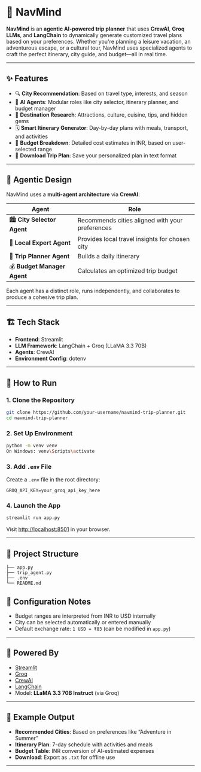
# 🧠 NavMind

**NavMind** is an **agentic AI-powered trip planner** that uses **CrewAI**, **Groq LLMs**, and **LangChain** to dynamically generate customized travel plans based on your preferences. Whether you're planning a leisure vacation, an adventurous escape, or a cultural tour, NavMind uses specialized agents to craft the perfect itinerary, city guide, and budget—all in real time.

---

## ✨ Features

- 🔍 **City Recommendation**: Based on travel type, interests, and season
- 🧠 **AI Agents**: Modular roles like city selector, itinerary planner, and budget manager
- 🌆 **Destination Research**: Attractions, culture, cuisine, tips, and hidden gems
- 🗓️ **Smart Itinerary Generator**: Day-by-day plans with meals, transport, and activities
- 💸 **Budget Breakdown**: Detailed cost estimates in INR, based on user-selected range
- 📄 **Download Trip Plan**: Save your personalized plan in text format

---

## 🧠 Agentic Design

NavMind uses a **multi-agent architecture** via **CrewAI**:

| Agent | Role |
|-------|------|
| 🏙 **City Selector Agent** | Recommends cities aligned with your preferences |
| 🧭 **Local Expert Agent** | Provides local travel insights for chosen city |
| 🧳 **Trip Planner Agent** | Builds a daily itinerary |
| 💰 **Budget Manager Agent** | Calculates an optimized trip budget |

Each agent has a distinct role, runs independently, and collaborates to produce a cohesive trip plan.

---

## 🏗️ Tech Stack

- **Frontend**: Streamlit
- **LLM Framework**: LangChain + Groq (LLaMA 3.3 70B)
- **Agents**: CrewAI
- **Environment Config**: dotenv

---

## 🚀 How to Run

### 1. Clone the Repository

```bash
git clone https://github.com/your-username/navmind-trip-planner.git
cd navmind-trip-planner
```

### 2. Set Up Environment

```bash
python -m venv venv
On Windows: venv\Scripts\activate

```

### 3. Add `.env` File

Create a `.env` file in the root directory:

```
GROQ_API_KEY=your_groq_api_key_here
```

### 4. Launch the App

```bash
streamlit run app.py
```

Visit [http://localhost:8501](http://localhost:8501) in your browser.

---
## 📁 Project Structure

```
├── app.py              
├── trip_agent.py       
├── .env                
└── README.md           
```
## 🔧 Configuration Notes

- Budget ranges are interpreted from INR to USD internally
- City can be selected automatically or entered manually
- Default exchange rate: `1 USD = ₹83` (can be modified in `app.py`)

---

## 🧠 Powered By

- [Streamlit](https://streamlit.io)
- [Groq](https://groq.com)
- [CrewAI](https://docs.crewai.com)
- [LangChain](https://www.langchain.com)
- Model: **LLaMA 3.3 70B Instruct** (via Groq)

---

## 🧾 Example Output

- **Recommended Cities**: Based on preferences like “Adventure in Summer”
- **Itinerary Plan**: 7-day schedule with activities and meals
- **Budget Table**: INR conversion of AI-estimated expenses
- **Download**: Export as `.txt` for offline use

---






